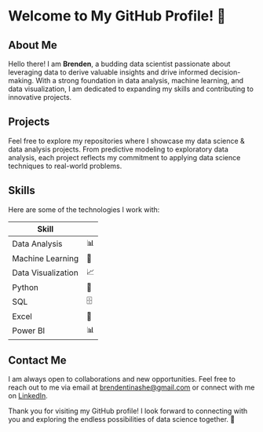 # Welcome to My GitHub Profile! 👋

## About Me
Hello there! I am **Brenden**, a budding data scientist passionate about leveraging data to derive valuable insights and drive informed decision-making. With a strong foundation in data analysis, machine learning, and data visualization, I am dedicated to expanding my skills and contributing to innovative projects.

## Projects
Feel free to explore my repositories where I showcase my data science & data analysis projects. From predictive modeling to exploratory data analysis, each project reflects my commitment to applying data science techniques to real-world problems.

## Skills
Here are some of the technologies I work with:

| Skill                |                                |
|----------------------|--------------------------------|
| Data Analysis        | 📊                             |
| Machine Learning     | 🤖                             |
| Data Visualization   | 📈                             |
| Python               | 🐍                             |
| SQL                  | 🗄️                              |
| Excel                | 📅                             |
| Power BI             | 📊                             |

## Contact Me
I am always open to collaborations and new opportunities. Feel free to reach out to me via email at [brendentinashe@gmail.com](mailto:brendentinashe@gmail.com) or connect with me on [LinkedIn](https://www.linkedin.com/tinashe-b-sithole-46382b1b4).

Thank you for visiting my GitHub profile! I look forward to connecting with you and exploring the endless possibilities of data science together. 🚀


<!---
brenden-DS/brenden-DS is a ✨ special ✨ repository because its `README.md` (this file) appears on your GitHub profile.
You can click the Preview link to take a look at your changes.
--->

